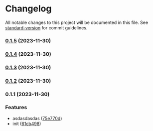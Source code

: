 # Changelog

All notable changes to this project will be documented in this file. See [standard-version](https://github.com/conventional-changelog/standard-version) for commit guidelines.

### [0.1.5](https://github.com/zzz1220/nextjs-dota2-web/compare/v0.1.4...v0.1.5) (2023-11-30)

### [0.1.4](https://github.com/zzz1220/nextjs-dota2-web/compare/v0.1.3...v0.1.4) (2023-11-30)

### [0.1.3](https://github.com/zzz1220/nextjs-dota2-web/compare/v0.1.2...v0.1.3) (2023-11-30)

### [0.1.2](https://github.com/zzz1220/nextjs-dota2-web/compare/v0.1.1...v0.1.2) (2023-11-30)

### 0.1.1 (2023-11-30)


### Features

* asdasdasdas ([75e770d](https://github.com/zzz1220/nextjs-dota2-web/commit/75e770dbc4c57db7bcc7e8661a78f8dae1b5a366))
* init ([61cb498](https://github.com/zzz1220/nextjs-dota2-web/commit/61cb498444e753bc353444dd8d8ae0b8c0b2513c))
